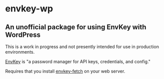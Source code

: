# envkey-wp
## An unofficial package for using EnvKey with WordPress

This is a work in progress and not presently intended for use in production environments.

[EnvKey](https://envkey.com) is "a password manager for API keys, credentials, and config."

Requires that you install [envkey-fetch](https://github.com/envkey/envkey-fetch) on your web server.


